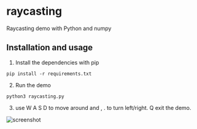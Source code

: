 # raycasting
Raycasting demo with Python and numpy


## Installation and usage

1) Install the dependencies with pip

```pip install -r requirements.txt```

2) Run the demo

```python3 raycasting.py```

3) use W A S D to move around and , . to turn left/right.  Q exit the demo.

![screenshot](https://github.com/claudio-unipv/raycasting/raw/main/data/screenshot.png)
